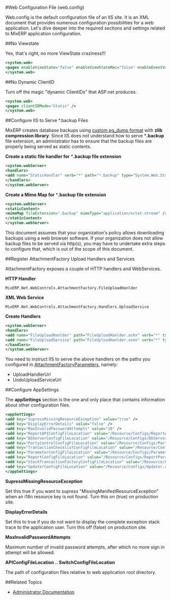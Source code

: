 #Web Configuration File (web.config)

Web.config is the default configuration file of an IIS site. It is an XML document that provides numerous
configuration possibilities for a web application. Let's dive deeper into the required sections
and settings related to MixERP application configuration.

##No Viewstate

Yes, that's right, no more ViewState craziness!!!

```xml
<system.web>
<pages enableViewState="false" enableViewStateMac="false" enableEventValidation="false" />
</system.web>
```


##No Dynamic ClientID

Turn off the magic "dynamic ClientIDs" that ASP.net produces.

```xml
<system.web>
<pages clientIDMode="Static" />
</system.web>
```



##Configure IIS to Serve *.backup Files

MixERP creates database backups using [custom pg_dump format](http://www.postgresql.org/docs/9.4/static/backup-dump.html)
with **zlib compression library**. Since IIS does not understand how to serve ***.backup** file extension, an administrator
has to ensure that the backup files are properly being served as static contents.

**Create a static file handler for** ***.backup file extension**

```xml
<system.webServer>
<handlers>
<add name="StaticHandler" verb="*" path="*.backup" type="System.Web.StaticFileHandler" preCondition="integratedMode" />
</handlers>
</system.webServer>
```

**Create a Mime Map for** ***.backup file extension**

```xml
<system.webServer>
<staticContent>
<mimeMap fileExtension=".backup" mimeType="application/octet-stream" />
</staticContent>
</system.webServer>
```

<div class="ui info message">
    This document assumes that your organization's policy allows downloading backups using a web browser
    software. If your organization does not allow backup files to be served via http(s),
    you may have to undertake extra steps to configure that, which is out of the scope of this document.
</div>


##Register AttachmentFactory Upload Handlers and Services

AttachmentFactory exposes a couple of HTTP handlers and WebServices.

**HTTP Handler**

``MixERP.Net.WebControls.AttachmentFactory.FileUploadHanlder``

**XML Web Service**

``MixERP.Net.WebControls.AttachmentFactory.Handlers.UploadService``

**Create Handlers**

```xml
<system.webServer>
<handlers>
<add name="FileUploadHanlder" path="FileUploadHanlder.ashx" verb="*" type="MixERP.Net.WebControls.AttachmentFactory.FileUploadHanlder, MixERP.Net.WebControls.AttachmentFactory, Version=1.0.0.0, Culture=neutral" />
<add name="FileUploadService" path="FileUploadHanlder.asmx" verb="*" type="MixERP.Net.WebControls.AttachmentFactory.Handlers.UploadService, MixERP.Net.WebControls.AttachmentFactory, Version=1.0.0.0, Culture=neutral" preCondition="integratedMode" />
</handlers>
</system.webServer>
```

<div class="ui info message">
    <p>
        You need to instruct IIS to serve the above handlers on the paths you configured in
        <a href="attachment-factory-parameters.md">AttachmentFactoryParameters</a>, namely:
    </p>
    <ul>
        <li>UploadHandlerUrl</li>
        <li>UndoUploadServiceUrl</li>
    </ul>
</div>


##Configure AppSettings

The **appSettings** section is the one and only place that contains information about other configuration files.

```xml
<appSettings>
<add key="SupressMissingResourceException" value="true" />
<add key="DisplayErrorDetails" value="false" />
<add key="MaxInvalidPasswordAttempts" value="10" />
<add key="ReportAPIConfigFileLocation" value="/Resource/Configs/ReportApiConfiguration.config" />
<add key="DbServerConfigFileLocation" value="/Resource/Configs/DbServer.config" />
<add key="PartyControlConfigFileLocation" value="/Resource/Configs/PartyControlParameters.config" />
<add key="TransactionChecklistConfigFileLocation" value="/Resource/Configs/TransactionChecklistParameters.config" />
<add key="ParameterConfigFileLocation" value="/Resource/Configs/Parameters.config" />
<add key="ReportConfigFileLocation" value="/Resource/Configs/ReportParameters.config" />
<add key="StockTransactionFactoryConfigFileLocation" value="/Resource/Configs/StockTransactionFactoryParameters.config" />
<add key="UpdaterConfigFileLocation" value="/Resource/Configs/Updater.config" />
</appSettings>
```

**SupressMissingResourceException**

Set this true if you want to supress "MissingManifestResourceException" when
an i18n resource key is not found. Turn this on (true) on production site.

**DisplayErrorDetails**

Set this to true if you do not want to display the complete exception stack trace
to the application user. Turn this off (false) on production site.

**MaxInvalidPasswordAttempts**

Maximum number of invalid password attempts, after which no more sign in attempt will be allowed.

**APIConfigFileLocation .. SwitchConfigFileLocation**

The path of configuration files relative to web application root directory.

##Related Topics
* [Administrator Documentation](../admin.md)